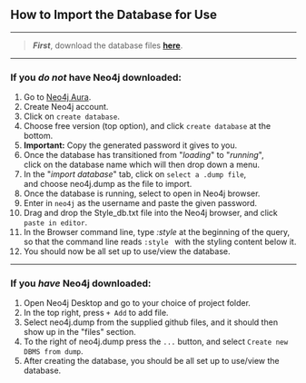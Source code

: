 ## How to Import the Database for Use
---
> ***First***, download the database files [**here**](https://github.com/brycecoder37/CWE-Database/tree/main/Import%20Data).
---
### If you *do not* have Neo4j downloaded:
1. Go to [Neo4j Aura](https://neo4j.com/cloud/aura/).
2. Create Neo4j account.
3. Click on `create database`.
4. Choose free version (top option), and click `create database` at the bottom.
5. **Important:** Copy the generated password it gives to you.
6. Once the database has transitioned from "*loading*" to "*running*", <br> 
   click on the database name which will then drop down a menu.
7. In the "*import database*" tab, click on `select a .dump file`, <br> 
   and choose neo4j.dump as the file to import.
8. Once the database is running, select to open in Neo4j browser.
9. Enter in `neo4j` as the username and paste the given password.
10. Drag and drop the Style_db.txt file into the Neo4j browser, and click `paste in editor`.
11. In the Browser command line, type *:style* at the beginning of the query, <br>
    so that the command line reads `:style ` with the styling content below it. 
12. You should now be all set up to use/view the database.
---
### If you *have* Neo4j downloaded:
1. Open Neo4j Desktop and go to your choice of project folder.
2. In the top right, press `+ Add` to add file.
3. Select neo4j.dump from the supplied github files, and it should then show up in the "files" section.
4. To the right of neo4j.dump press the `...` button, and select `Create new DBMS from dump`.
5. After creating the database, you should be all set up to use/view the database.
   
